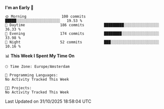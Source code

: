 <!--START_SECTION:waka-->
**I'm an Early 🐤** 

```text
🌞 Morning                100 commits         █████░░░░░░░░░░░░░░░░░░░░   19.53 % 
🌆 Daytime                186 commits         █████████░░░░░░░░░░░░░░░░   36.33 % 
🌃 Evening                174 commits         ████████░░░░░░░░░░░░░░░░░   33.98 % 
🌙 Night                  52 commits          ███░░░░░░░░░░░░░░░░░░░░░░   10.16 % 
```


📊 **This Week I Spent My Time On** 

```text
🕑︎ Time Zone: Europe/Amsterdam

💬 Programming Languages: 
No Activity Tracked This Week

🐱‍💻 Projects: 
No Activity Tracked This Week
```


 Last Updated on 31/10/2025 18:58:04 UTC
<!--END_SECTION:waka-->
